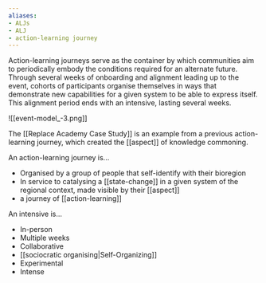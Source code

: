 ```yaml
---
aliases: 
- ALJs
- ALJ
- action-learning journey
---
```


Action-learning journeys serve as the container by which communities aim to periodically embody the conditions required for an alternate future. Through several weeks of onboarding and alignment leading up to the event, cohorts of participants organise themselves in ways that demonstrate new capabilities for a given system to be able to express itself. This alignment period ends with an intensive, lasting several weeks.

![[event-model_-3.png]]

The [[Replace Academy Case Study]] is an example from a previous action-learning journey, which created the [[aspect]] of knowledge commoning.

An action-learning journey is...

- Organised by a group of people that self-identify with their bioregion 
- In service to catalysing a [[state-change]] in a given system of the regional context, made visible by their [[aspect]]
- a journey of [[action-learning]]

An intensive is...

- In-person
- Multiple weeks
- Collaborative
- [[sociocratic organising|Self-Organizing]]
- Experimental
- Intense

